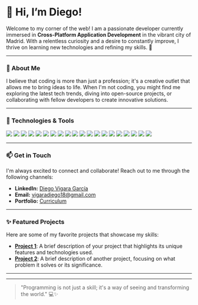 # 👋 Hi, I’m Diego!

Welcome to my corner of the web! I am a passionate developer currently immersed in **Cross-Platform Application Development** in the vibrant city of Madrid. With a relentless curiosity and a desire to constantly improve, I thrive on learning new technologies and refining my skills. 🌱

---

### 🌟 About Me

I believe that coding is more than just a profession; it's a creative outlet that allows me to bring ideas to life. When I'm not coding, you might find me exploring the latest tech trends, diving into open-source projects, or collaborating with fellow developers to create innovative solutions.

---
### 🔧 Technologies & Tools

<p align="left">
    <img src="https://img.shields.io/badge/-Python-3776AB?style=flat&logo=python&logoColor=white" />
    <img src="https://img.shields.io/badge/-JavaScript-F7DF1E?style=flat&logo=javascript&logoColor=black" />
    <img src="https://img.shields.io/badge/-Java-007396?style=flat&logo=java&logoColor=white" />
    <img src="https://img.shields.io/badge/-C%23-239120?style=flat&logo=csharp&logoColor=white" />
    <img src="https://img.shields.io/badge/-PHP-777BB4?style=flat&logo=php&logoColor=white" />
    <img src="https://img.shields.io/badge/-C%2B%2B-00599C?style=flat&logo=cplusplus&logoColor=white" />
    <img src="https://img.shields.io/badge/-React-61DAFB?style=flat&logo=react&logoColor=black" />
    <img src="https://img.shields.io/badge/-Node.js-339933?style=flat&logo=node.js&logoColor=white" />
    <img src="https://img.shields.io/badge/-Bootstrap-7952B3?style=flat&logo=bootstrap&logoColor=white" />
    <img src="https://img.shields.io/badge/-MySQL-4479A1?style=flat&logo=mysql&logoColor=white" />
    <img src="https://img.shields.io/badge/-MongoDB-47A248?style=flat&logo=mongodb&logoColor=white" />
    <img src="https://img.shields.io/badge/-Git-F05032?style=flat&logo=git&logoColor=white" />
    <img src="https://img.shields.io/badge/-GitHub-181717?style=flat&logo=github&logoColor=white" />
    <img src="https://img.shields.io/badge/-Visual_Studio_Code-007ACC?style=flat&logo=visual-studio-code&logoColor=white" />
    <img src="https://img.shields.io/badge/-Figma-F24E1E?style=flat&logo=figma&logoColor=white" />
    <img src="https://img.shields.io/badge/-AWS-FF9900?style=flat&logo=amazon-aws&logoColor=white" />
    <img src="https://img.shields.io/badge/-Kubernetes-326CE5?style=flat&logo=kubernetes&logoColor=white" />
    <img src="https://img.shields.io/badge/-Firebase-FFCA28?style=flat&logo=firebase&logoColor=black" />
    <img src="https://img.shields.io/badge/-Android-3DDC84?style=flat&logo=android&logoColor=white" />
    <img src="https://img.shields.io/badge/-Unity-100000?style=flat&logo=unity&logoColor=white" />
</p>

---

### 📫 Get in Touch

I'm always excited to connect and collaborate! Reach out to me through the following channels:

- **LinkedIn:** [Diego Vigara García](https://linkedin.com/in/diego-vigara-garcia)
- **Email:** [vigaradiego18@gmail.com](mailto:vigaradiego18@gmail.com)
- **Portfolio:** [Curriculum](https://añadircurriculum)

---

### ✨ Featured Projects

Here are some of my favorite projects that showcase my skills:

- [**Project 1**](https://github.com/your-username/project1): A brief description of your project that highlights its unique features and technologies used.
- [**Project 2**](https://github.com/your-username/project2): A brief description of another project, focusing on what problem it solves or its significance.

---

<!-- 
### 🎮 Click the Color Game
Play the game [here](https://diegoo1802.github.io/JuegoPerfil/)! Try to click the box as fast as you can and see the colors change! 🎉

![Click the Color Game](https://img.shields.io/badge/Game-Click_the_Color-blue)
-->

---

> "Programming is not just a skill; it's a way of seeing and transforming the world." 💻✨

